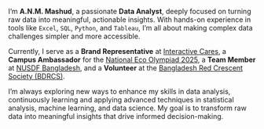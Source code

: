 I’m **A.N.M. Mashud**, a passionate **Data Analyst**, deeply focused on turning raw data into meaningful, actionable insights. With hands-on experience in tools like `Excel`, `SQL`, `Python`, and `Tableau`, I’m all about making complex data challenges simpler and more accessible.  

Currently, I serve as a **Brand Representative** at [Interactive Cares](https://interactivecares.com), a **Campus Ambassador** for the [National Eco Olympiad 2025](), a **Team Member** at [NUSDF Bangladesh](https://nusdfbd.com), and a **Volunteer** at the [Bangladesh Red Crescent Society (BDRCS)](https://bdrcs.org).  

I’m always exploring new ways to enhance my skills in data analysis, continuously learning and applying advanced techniques in statistical analysis, machine learning, and data science. My goal is to transform raw data into meaningful insights that drive informed decision-making.

<!-- Write your biography here. Tell the world about yourself. Link to your favorite [subreddit](http://reddit.com). You can put a picture in, too. The code is already in, just name your picture `prof_pic.jpg` and put it in the `img/` folder.

Put your address / P.O. box / other info right below your picture. You can also disable any these elements by editing `profile` property of the YAML header of your `_pages/about.md`. Edit `_bibliography/papers.bib` and Jekyll will render your [publications page](/al-folio/publications/) automatically.

Link to your social media connections, too. This theme is set up to use [Font Awesome icons](https://fontawesome.com/) and [Academicons](https://jpswalsh.github.io/academicons/), like the ones below. Add your Facebook, Twitter, LinkedIn, Google Scholar, or just disable all of them. -->